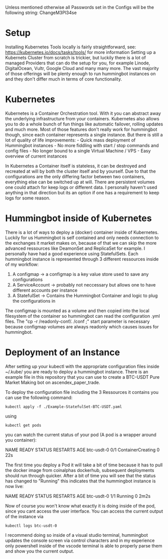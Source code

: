 Unless mentioned otherwise all Passwords set in the Configs will be the following string: ChangeM3Pl34se

# Setup
Installing Kubernetes Tools locally is fairly straightforward, see: https://kubernetes.io/docs/tasks/tools/ for more information
Setting up a Kubernets Cluster from scratch is trickier, but luckily there is a lot of managed Providers that can do the
setup for you, for example Linode, DigitalOcean, Vultr, Google Cloud and many many more. The vast majority of those offerings
will be plenty enough to run hummingbot instances on and they don't differ much in terms of core functionality.

# Kubernetes
Kubernetes is a Container Orchestration tool. With it you can abstract away the underlying infrastructure from your containers.
Kubernetes also allows you to do a whole bunch of fun things like automatic failover, rolling updates and much more.
Most of those features don't really work for hummingbot though, since each container represents a single instance.
But there is still a lot of quality of life improvements:
    - Quick mass deployment of Hummingbot instances
    - No more fiddling with start / stop commands and config files
    - No longer bound to a single Virtual Machine / VPS
    - Easy overview of current instances

In Kubernetes a Container itself is stateless, it can be destroyed and recreated at will by both the cluster itself and by yourself.
Due to that the configurations are the only differing factor between two containers, everything else can be switched up at will.
There are persistent volumes one could attach for keep logs or different data. I personally haven't used anything in that direction
but its an option if one has a requirement to keep logs for some reason.

# Hummingbot inside of Kubernetes
There is a lot of ways to deploy a (docker) container inside of Kubernetes. Luckily for us Hummingbot is self contained and
only needs connection to the exchanges it market makes on, because of that we can skip the more advanced ressources like DeamonSet 
and ReplicaSet for example. I personally have had a good experience using StatefulSets. Each hummingbot instance is 
represented through 3 different ressources inside of my workflow:

1. A configmap -> a configmap is a key value store used to save any configurations
2. A ServiceAccount -> probably not neccessary but allows one to have different accounts per instance
3. A StatefulSet -> Contains the Hummingbot Container and logic to plug the configurations in

The configmap is mounted as a volume and then copied into the local filesystem of the container so hummingbot can read the
configuration .yml files. The "cp -r /readonly-conf/. /conf ;" start parameter is necessary because configmap volumes are always
readonly which causes issues for hummingbot.

# Deployment of an Instance
After setting up your kubectl with the appropriate configuration files inside ~/.kube/ you are ready to deploy a hummingbot instance.
There is an example file in this repository that you can use to create a BTC-USDT Pure Market Making bot on ascendex_paper_trade.

To deploy the configuration file including the 3 Ressources it contains you can use the following command:

    kubectl apply -f ./Example-StatefulSet-BTC-USDT.yaml

using

    kubectl get pods

you can watch the current status of your pod (A pod is a wrapper around you container):

NAME         READY   STATUS              RESTARTS   AGE
btc-usdt-0   0/1     ContainerCreating   0          22s

The first time you deploy a Pod it will take a bit of time because it has to pull the docker image 
from coinalphas dockerhub, subsequent deployments should run through quicker.
After a bit of time you will see that the status has changed to "Running" this indicates that the hummingbot instance is now live:

NAME         READY   STATUS    RESTARTS   AGE
btc-usdt-0   1/1     Running   0          2m2s

Now of course you won't know what exactly it is doing inside of the pod, since you cant access the user interface.
You can access the current output of the instance via

    kubectl logs btc-usdt-0

I recommend doing so inside of a visual studio terminal, hummingbot updates the console screen via control characters 
and in my experience only powershell inside of the vscode terminal is able to properly parse them and show you the current output.